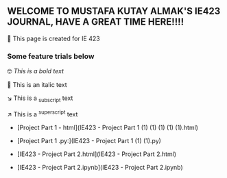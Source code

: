 ## WELCOME TO MUSTAFA KUTAY ALMAK'S IE423 JOURNAL, HAVE A GREAT TIME HERE!!!!

📕 This page is created for IE 423


### Some feature trials below

🤓 *This is a bold text*

👾 This is an italic text

↘️ This is a <sub>subscript</sub> text

↗️ This is a <sup>superscript</sup> text



* [Project Part 1 - html](IE423 - Project Part 1 (1) (1) (1) (1) (1).html)
  
* [Project Part 1 .py:](IE423 - Project Part 1 (1) (1).py)

* [IE423 - Project Part 2.html](IE423 - Project Part 2.html)
* [IE423 - Project Part 2.ipynb](IE423 - Project Part 2.ipynb)




